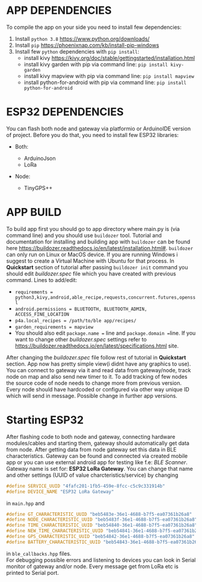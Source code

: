 ﻿# APP DEPENDENCIES
To compile the app on your side you need to install few dependencies:
1.  Install `python 3.8` https://www.python.org/downloads/
2.  Install `pip` https://phoenixnap.com/kb/install-pip-windows
3.  Install few `python` dependencies with `pip install`:
	- install kivy https://kivy.org/doc/stable/gettingstarted/installation.html
	- install kivy garden with pip via command line: `pip install kivy-garden`
	- install kivy mapview with pip via command line: `pip install mapview`
	- install python-for-android with pip via command line: `pip install python-for-android`

# ESP32 DEPENDENCIES

You can flash both node and gateway via platformio or ArduinoIDE version of project.
Before you do that, you need to install few ESP32 libraries:
- Both:
	- ArduinoJson
	- LoRa
	
- Node:
	- TinyGPS++

# APP BUILD
To build app first you should go to app directory where main.py is (via command line) and  you should use `buildozer` tool. Tutorial and documentation for installing and building app with `buildozer` can be found here https://buildozer.readthedocs.io/en/latest/installation.html#. 
`buildozer` can only run on Linux or MacOS device. If you are running Windows i suggest to create a Virtual Machine with Ubuntu for that process. 
In **Quickstart** section of tutorial after passing `buildozer init` command you should edit *buildozer.spec* file which you have created with previous command. 
Lines to add/edit:
- `requirements = python3,kivy,android,able_recipe,requests,concurrent.futures,openssl`
- `android.permissions = BLUETOOTH, BLUETOOTH_ADMIN, ACCESS_FINE_LOCATION`
- `p4a.local_recipes = /path/to/ble app/recipes/`
- `garden_requirements = mapview`
 - You should also edit `package.name =` line and
`package.domain =`line. If you want to change other  *buildozer.spec* settings refer to https://buildozer.readthedocs.io/en/latest/specifications.html site. 

After changing the *buildozer.spec* file follow rest of tutorial in **Quickstart** section. App now has pretty simple view(i didnt have any graphics to use). You can connect to gateway via it and read data from gateway/node, track node on map and also send new timer to it. To add tracking of few nodes the source code of node needs to change more from previous version. Every node should have hardcoded or configured via other way unique ID which will send in message. Possible change in further app versions. 

# Starting ESP32

After flashing code to both node and gateway, connecting hardware modules/cables and starting them, gateway should automatically get data from node. After getting data from node gateway set this data in BLE characteristics. Gateway can be found and connected via created mobile app or you can use external android app for testing like f.e: *BLE Scanner*.
Gateway name is set for: **ESP32 LoRa Gateway**. You can change that name and other settings (UUID of value charcteristics/service) by changing 
```c
#define SERVICE_UUID "4fafc201-1fb5-459e-8fcc-c5c9c331914b"
#define DEVICE_NAME "ESP32 LoRa Gateway"
```
in `main.hpp` and 
```c
#define GT_CHARACTERISTIC_UUID "beb5483e-36e1-4688-b7f5-ea07361b26a8"
#define NODE_CHARACTERISTIC_UUID "beb5483f-36e1-4688-b7f5-ea07361b26a8"
#define TIME_CHARACTERISTIC_UUID "beb54840-36e1-4688-b7f5-ea07361b26a8"
#define NEW_TIME_CHARACTERISTIC_UUID "beb54841-36e1-4688-b7f5-ea07361b26a8"
#define GPS_CHARACTERISTIC_UUID "beb54842-36e1-4688-b7f5-ea07361b26a8"
#define BATTERY_CHARACTERISTIC_UUID "beb54843-36e1-4688-b7f5-ea07361b26a8"
```
in `ble_callbacks.hpp` files.  
For debugging possible errors and listening to devices you can look in Serial monitor of gateway and/or node. Every message get from LoRa etc is printed to Serial port. 


